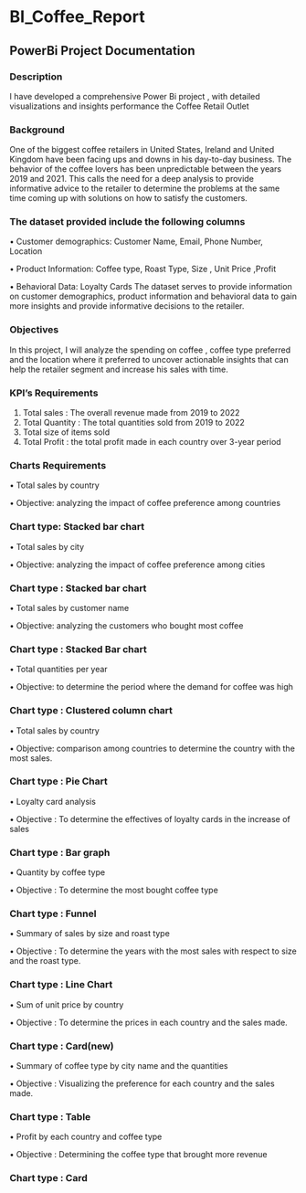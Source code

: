 # BI_Coffee_Report
## PowerBi Project Documentation
### Description 
I have developed a comprehensive Power Bi  project , with detailed visualizations and insights performance the Coffee Retail Outlet
### Background
One of the biggest coffee retailers in United States, Ireland and United Kingdom have been facing ups and downs in his day-to-day business. The behavior of the coffee lovers has been unpredictable between the years 2019 and 2021. This calls the need for a deep analysis to provide  informative advice to the retailer to determine the problems at the same time coming up with solutions on how to satisfy the customers.
### The dataset provided include the following columns
•	Customer demographics: Customer Name, Email, Phone Number, Location

•	Product Information: Coffee type, Roast Type, Size , Unit Price ,Profit

•	Behavioral Data: Loyalty Cards
The dataset serves to provide information on customer demographics, product information and behavioral data to gain more insights and provide informative decisions to the retailer.
### Objectives
In this project, I will analyze the spending on coffee , coffee type preferred and the location where it preferred to uncover actionable insights that can help the retailer segment and increase his sales with time.
### KPI’s Requirements
1.	Total sales : The overall revenue made from 2019 to 2022
2.	Total Quantity : The total quantities sold from 2019 to 2022
3.	Total size of items sold
4.	Total Profit : the total profit made in each country over 3-year period
### Charts Requirements
•	Total sales by country

•	Objective: analyzing the impact of coffee preference among countries
### Chart type: Stacked bar chart 
•	Total sales by city

•	Objective: analyzing the impact of coffee preference among cities
### Chart type : Stacked bar chart
•	Total sales by customer name

•	Objective: analyzing the customers who bought most coffee 
### Chart type : Stacked Bar chart 
•	Total quantities per year

•	Objective: to determine the period where the demand for coffee was high 
### Chart type : Clustered column chart
•	Total sales by country

•	Objective: comparison among countries to determine the country with the most sales.
### Chart type : Pie Chart
•	Loyalty card analysis

•	Objective : To determine the effectives of loyalty cards in the increase of sales 
### Chart type : Bar graph
•	Quantity by coffee type

•	Objective : To determine the most bought coffee type
### Chart type : Funnel
•	Summary of sales by size and  roast type

•	Objective : To determine the years with the most sales with respect to size and the roast type.
### Chart type : Line Chart
•	Sum of unit price by country

•	Objective : To determine the prices in each country and the sales made.
### Chart type : Card(new)
•	Summary of coffee type by city name and the quantities

•	Objective : Visualizing the preference for each country and the sales made.
### Chart type : Table 
•	Profit by each country and coffee type

•	Objective : Determining the coffee type that brought more revenue 
### Chart type : Card 







